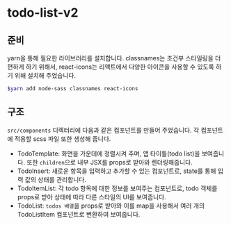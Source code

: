 # todo-list-v2

## 준비

yarn을 통해 필요한 라이브러리를 설치합니다. classnames는 조건부 스타일링을 더 편하게 하기 위해서, react-icons는 리액트에서 다양한 아이콘을 사용할 수 있도록 하기 위해 설치해 주었습니다.

```bash
$yarn add node-sass classnames react-icons
```

## 구조

`src/components` 디렉터리에 다음과 같은 컴포넌트를 만들어 주었습니다. 각 컴포넌트에 적용할 scss 파일 또한 생성해 줍니다.

- TodoTemplate: 화면을 가운데에 정렬시켜 주며, 앱 타이틀(todo list)을 보여줍니다. 또한 `children`으로 내부 JSX를 props로 받아와 렌더링해줍니다.
- TodoInsert: 새로운 항목을 입력하고 추가할 수 있는 컴포넌트로, state를 통해 입력 값의 상태를 관리합니다.
- TodoItemList: 각 todo 항목에 대한 정보를 보여주는 컴포넌트로, todo 객체를 props로 받아 상태에 따라 다른 스타일의 UI를 보여줍니다.
- TodoList: `todos 배열`을 props로 받아와 이를 map을 사용해서 여러 개의 TodoListItem 컴포넌트로 변환하여 보여줍니다.
